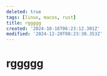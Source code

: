 ```yaml
---
deleted: true
tags: [linux, macos, rust]
title: rggggg
created: '2024-10-16T06:23:12.301Z'
modified: '2024-12-20T08:23:30.353Z'
---
```


# rggggg

